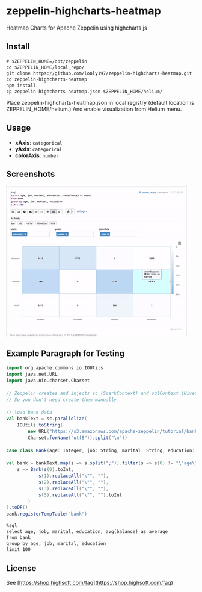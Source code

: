 # zeppelin-highcharts-heatmap

Heatmap Charts for Apache Zeppelin using highcharts.js

## Install

```shell
# $ZEPPELIN_HOME=/opt/zeppelin
cd $ZEPPELIN_HOME/local_repo/
git clone https://github.com/lonly197/zeppelin-highcharts-heatmap.git
cd zeppelin-highcharts-heatmap
npm install
cp zeppelin-highcharts-heatmap.json $ZEPPELIN_HOME/helium/
```

Place zeppelin-highcharts-heatmap.json in local registry (default location is ZEPPELIN_HOME/helium.)
And enable visualization from Helium menu.

## Usage

- **xAxis**: `categorical`
- **yAxis**: `categorical`
- **colorAxis**: `number`

## Screenshots 

![](https://raw.githubusercontent.com/1ambda/zeppelin-highcharts-heatmap/master/screenshots/heatmap-usage.gif)

## Example Paragraph for Testing

```scala
import org.apache.commons.io.IOUtils
import java.net.URL
import java.nio.charset.Charset

// Zeppelin creates and injects sc (SparkContext) and sqlContext (HiveContext or SqlContext)
// So you don't need create them manually

// load bank data
val bankText = sc.parallelize(
    IOUtils.toString(
        new URL("https://s3.amazonaws.com/apache-zeppelin/tutorial/bank/bank.csv"),
        Charset.forName("utf8")).split("\n"))

case class Bank(age: Integer, job: String, marital: String, education: String, balance: Integer)

val bank = bankText.map(s => s.split(";")).filter(s => s(0) != "\"age\"").map(
    s => Bank(s(0).toInt, 
            s(1).replaceAll("\"", ""),
            s(2).replaceAll("\"", ""),
            s(3).replaceAll("\"", ""),
            s(5).replaceAll("\"", "").toInt
        )
).toDF()
bank.registerTempTable("bank")
```

```
%sql 
select age, job, marital, education, avg(balance) as average
from bank
group by age, job, marital, education
limit 100
```

## License

See [https://shop.highsoft.com/faq](https://shop.highsoft.com/faq)
